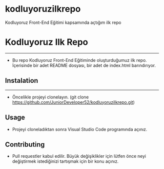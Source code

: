 # kodluyoruzilkrepo
Kodluyoruz Front-End Eğitimi kapsamında açtığım ilk repo
# Kodluyoruz Ilk Repo
----------------------
* Bu repo Kodluyoruz Front-End Eğitiminde oluşturduğumuz ilk repo. İçerisinde bir adet README dosyası, bir adet de index.html barındırıyor.

## Instalation
----------------------
* Öncelikle projeyi clonelayın. (git clone https://github.com/JuniorDeveloper52/kodluyoruzilkrepo.git)

## Usage
* Projeyi cloneladıktan sonra Visual Studio Code programında açınız.

## Contributing
* Pull requestler kabul edilir. Büyük değişiklikler için lütfen önce neyi değiştirmek istediğinizi tartışmak için bir konu açınız.
